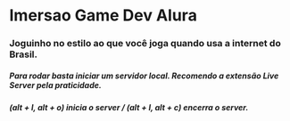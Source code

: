 # Imersao Game Dev Alura
### Joguinho no estilo ao que você joga quando usa a internet do Brasil.
##### Para rodar basta iniciar um servidor local. Recomendo a extensão Live Server pela praticidade.
##### (alt + l, alt + o) inicia o server / (alt + l, alt + c) encerra o server.
